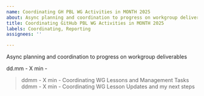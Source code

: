 ```yaml
---
name: Coordinating GH PBL WG Activities in MONTH 2025
about: Async planning and coordination to progress on workgroup deliverables
title: Coordinating GitHub PBL WG Activities in MONTH 2025
labels: Coordinating, Reporting
assignees: ''

---
```


Async planning and coordination to progress on workgroup deliverables

dd.mm - X min - 

> ddmm - X min - Coordinating WG Lessons and Management Tasks
> ddmm - X min - Coordinating WG Lesson Updates and my next steps
